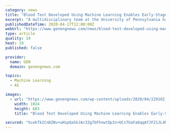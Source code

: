 ```yaml
---
category: news
title: "Blood Test Developed Using Machine Learning Enables Early-Stage Pancreatic Cancer Detection and Disease Staging"
excerpt: "A multidisciplinary team at the University of Pennsylvania has used machine learning to develop a liquid biopsy that can detect early stages of the most common form of pancreatic cancer by measuring multiple biomarkers in a single blood sample. In a blinded study, the multi-analyte test was found to be more accurate than single biomarker ..."
publishedDateTime: 2020-04-17T12:00:00Z
webUrl: "https://www.genengnews.com/news/blood-test-developed-using-machine-learning-enables-early-stage-pancreatic-cancer-detection-and-disease-staging/"
type: article
quality: 19
heat: 19
published: false

provider:
  name: GEN
  domain: genengnews.com

topics:
  - Machine Learning
  - AI

images:
  - url: "https://www.genengnews.com/wp-content/uploads/2020/04/229102_web-1024x683.jpg"
    width: 1024
    height: 683
    title: "Blood Test Developed Using Machine Learning Enables Early-Stage Pancreatic Cancer Detection and Disease Staging"

secured: "hcekTk2CnDZNv+uHspQa5kJAc3Zg7bFhnwtDp3z+UCsTUaFa6qqAfJFZ1JL4MTFOLp+S/pXUCPAL/SI7+xIAybCxWjkLwLzXFweO72u2CM7JPdVphMddn489a5xO5clyClLqOYSSNRqah7RQh32bIhkyl8UmBhW7+DZ57FtsZu2oLHHEzr/r5RDwGM3aUaKtXSUOW7g9EIiJpkc/o2vH55gRj1PwGgxVWmxQCaN2QfCOqKzHmcRd3Fdx3u2sn+0jxVTNMyDsLJkjrS/gevxR8McyBwAGH4pUEwZVx2LbAgKckgH6nVVmn0dVxXG1G8dY;+KfRge07abDHtVBwhgXxZA=="
---
```


